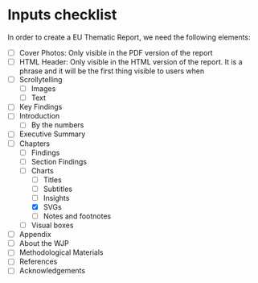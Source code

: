 # Inputs checklist
In order to create a EU Thematic Report, we need the following elements:
- [ ] Cover Photos: Only visible in the PDF version of the report
- [ ] HTML Header: Only visible in the HTML version of the report. It is a phrase and it will be the first thing visible to users when 
- [ ] Scrollytelling
    - [ ] Images
    - [ ] Text
- [ ] Key Findings
- [ ] Introduction
    - [ ] By the numbers
- [ ] Executive Summary
- [ ] Chapters
    - [ ] Findings
    - [ ] Section Findings
    - [ ] Charts
        - [ ] Titles
        - [ ] Subtitles
        - [ ] Insights
        - [x] SVGs
        - [ ] Notes and footnotes
    - [ ] Visual boxes
- [ ] Appendix
- [ ] About the WJP
- [ ] Methodological Materials
- [ ] References
- [ ] Acknowledgements